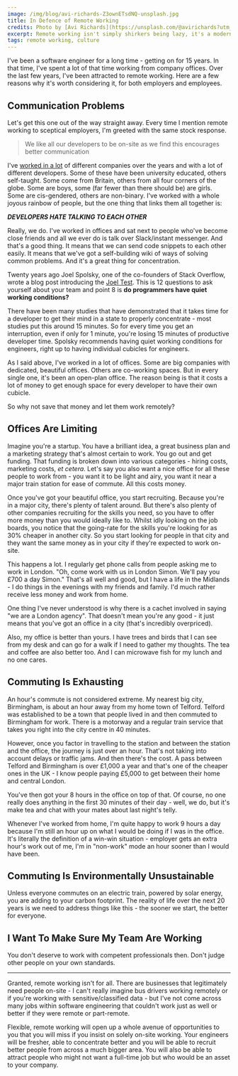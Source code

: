 ```yaml
---
image: /img/blog/avi-richards-Z3ownETsdNQ-unsplash.jpg
title: In Defence of Remote Working
credits: Photo by [Avi Richards](https://unsplash.com/@avirichards?utm_source=unsplash&utm_medium=referral&utm_content=creditCopyText) on [Unsplash](https://unsplash.com/s/photos/laptop?utm_source=unsplash&utm_medium=referral&utm_content=creditCopyText)
excerpt: Remote working isn't simply shirkers being lazy, it's a modern sustainable way of building a technical team
tags: remote working, culture
---
```


I've been a software engineer for a long time - getting on for 15 years. In that time, I've
spent a lot of that time working from company offices. Over the last few years, I've been
attracted to remote working. Here are a few reasons why it's worth considering it, for
both employers and employees.

## Communication Problems

Let's get this one out of the way straight away. Every time I mention remote working to
sceptical employers, I'm greeted with the same stock response.

> We like all our developers to be on-site as we find this encourages better communication

I've [worked in a lot](/profile) of different companies over the years and with a lot
of different developers. Some of these have been university educated, others self-taught.
Some come from Britain, others from all four corners of the globe. Some are boys, some
(far fewer than there should be) are girls. Some are cis-gendered, others are non-binary.
I've worked with a whole joyous rainbow of people, but the one thing that links them all
together is:

***DEVELOPERS HATE TALKING TO EACH OTHER***

Really, we do. I've worked in offices and sat next to people who've become close friends
and all we ever do is talk over Slack/instant messenger. And that's a good thing. It means
that we can send code snippets to each other easily. It means that we've got a self-building
wiki of ways of solving common problems. And it's a great thing for concentration.

Twenty years ago Joel Spolsky, one of the co-founders of Stack Overflow, wrote a blog
post introducing the [Joel Test](https://www.joelonsoftware.com/2000/08/09/the-joel-test-12-steps-to-better-code).
This is 12 questions to ask yourself about your team and point 8 is **do programmers have
quiet working conditions?**

There have been many studies that have demonstrated that it takes time for a developer
to get their mind in a state to properly concentrate - most studies put this around 15
minutes. So for every time you get an interruption, even if only for 1 minute, you're
losing 15 minutes of productive developer time. Spolsky recommends having quiet working
conditions for engineers, right up to having individual cubicles for engineers.

As I said above, I've worked in a lot of offices. Some are big companies with dedicated,
beautiful offices. Others are co-working spaces. But in every single one, it's been an
open-plan office. The reason being is that it costs a lot of money to get enough space
for every developer to have their own cubicle.

So why not save that money and let them work remotely?

## Offices Are Limiting

Imagine you're a startup. You have a brilliant idea, a great business plan and a marketing
strategy that's almost certain to work. You go out and get funding. That funding is broken
down into various categories - hiring costs, marketing costs, _et cetera_. Let's say you
also want a nice office for all these people to work from - you want it to be light and
airy, you want it near a major train station for ease of commute. All this costs money.

Once you've got your beautiful office, you start recruiting. Because you're in a major
city, there's plenty of talent around. But there's also plenty of other companies
recruiting for the skills you need, so you have to offer more money than you would ideally
like to. Whilst idly looking on the job boards, you notice that the going-rate for the
skills you're looking for as 30% cheaper in another city. So you start looking for people
in that city and they want the same money as in your city if they're expected to work
on-site.

This happens a lot. I regularly get phone calls from people asking me to work in London.
"Oh, come work with us in London Simon. We'll pay you £700 a day Simon." That's all well
and good, but I have a life in the Midlands - I do things in the evenings with my friends
and family. I'd much rather receive less money and work from home.

One thing I've never understood is why there is a cachet involved in saying "we are a
London agency". That doesn't mean you're any good - it just means that you've got an
office in a city (that's incredibly overpriced).

Also, my office is better than yours. I have trees and birds that I can see from my
desk and can go for a walk if I need to gather my thoughts. The tea and coffee are also
better too. And I can microwave fish for my lunch and no one cares.

## Commuting Is Exhausting

An hour's commute is not considered extreme. My nearest big city, Birmingham, is about
an hour away from my home town of Telford. Telford was established to be a town that
people lived in and then commuted to Birmingham for work. There is a motorway and a
regular train service that takes you right into the city centre in 40 minutes.

However, once you factor in travelling to the station and between the station and the
office, the journey is just over an hour. That's not taking into account delays or
traffic jams. And then there's the cost. A pass between Telford and Birmingham is over
£1,000 a year and that's one of the cheaper ones in the UK - I know people paying £5,000
to get between their home and central London.

You've then got your 8 hours in the office on top of that. Of course, no one really does
anything in the first 30 minutes of their day - well, we do, but it's make tea and chat
with your mates about last night's telly.

Whenever I've worked from home, I'm quite happy to work 9 hours a day because I'm still
an hour up on what I would be doing if I was in the office. It's literally the definition
of a win-win situation - employer gets an extra hour's work out of me, I'm in "non-work"
mode an hour sooner than I would have been.

## Commuting Is Environmentally Unsustainable

Unless everyone commutes on an electric train, powered by solar energy, you are adding
to your carbon footprint. The reality of life over the next 20 years is we need to
address things like this - the sooner we start, the better for everyone.

## I Want To Make Sure My Team Are Working

You don't deserve to work with competent professionals then. Don't judge other people
on your own standards.

---

Granted, remote working isn't for all. There are businesses that legitimately need
people on-site - I can't really imagine bus drivers working remotely or if you're
working with sensitive/classified data - but I've not come across many jobs within
software engineering that couldn't work just as well or better if they were
remote or part-remote.

Flexible, remote working will open up a whole avenue of opportunities to you that you
will miss if you insist on solely on-site working. Your engineers will be fresher,
able to concentrate better and you will be able to recruit better people from across
a much bigger area. You will also be able to attract people who might not want a
full-time job but who would be an asset to your company.
